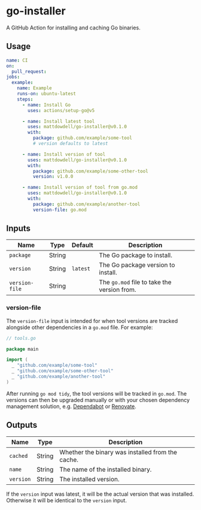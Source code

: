 # go-installer

A GitHub Action for installing and caching Go binaries.

## Usage

```yaml
name: CI
on:
  pull_request:
jobs:
  example:
    name: Example
    runs-on: ubuntu-latest
    steps:
      - name: Install Go
        uses: actions/setup-go@v5

      - name: Install latest tool
        uses: mattdowdell/go-installer@v0.1.0
        with:
          package: github.com/example/some-tool
          # version defaults to latest

      - name: Install version of tool
        uses: mattdowdell/go-installer@v0.1.0
        with:
          package: github.com/example/some-other-tool
          version: v1.0.0

      - name: Install version of tool from go.mod
        uses: mattdowdell/go-installer@v0.1.0
        with:
          package: github.com/example/another-tool
          version-file: go.mod
```

## Inputs

| Name           | Type   | Default  | Description                                 |
| -------------- | ------ | -------- | ------------------------------------------- |
| `package`      | String |          | The Go package to install.                  |
| `version`      | String | `latest` | The Go package version to install.          |
| `version-file` | String |          | The `go.mod` file to take the version from. |

### version-file

The `version-file` input is intended for when tool versions are tracked
alongside other dependencies in a `go.mod` file. For example:

```go
// tools.go

package main

import (
  _ "github.com/example/some-tool"
  _ "github.com/example/some-other-tool"
  _ "github.com/example/another-tool"
)
```

After running `go mod tidy`, the tool versions will be tracked in `go.mod`. The
versions can then be upgraded manually or with your chosen dependency management
solution, e.g. [Dependabot] or [Renovate].

[Dependabot]: https://docs.github.com/en/code-security/dependabot/dependabot-version-updates/about-dependabot-version-updates
[Renovate]: https://docs.renovatebot.com/

## Outputs

| Name      | Type   | Description                                      |
| --------- | ------ | ------------------------------------------------ |
| `cached`  | String | Whether the binary was installed from the cache. |
| `name`    | String | The name of the installed binary.                |
| `version` | String | The installed version.                           |

If the `version` input was latest, it will be the actual version that was
installed. Otherwise it will be identical to the `version` input.
